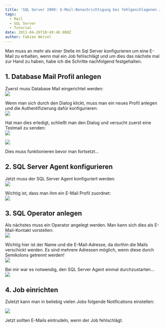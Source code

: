```yaml
---
title: 'SQL Server 2008: E-Mail-Benachrichtigung bei fehlgeschlagenen Jobs einrichten'
tags:
  - Mail
  - SQL Server
  - Tutorial
date: 2011-04-26T10:49:48.000Z
author: Fabian Wetzel
---
```


Man muss an mehr als einer Stelle im Sql Server konfigurieren um eine E-Mail zu erhalten, wenn mal ein Job fehlschlägt und um dies das nächste mal zur Hand zu haben, habe ich die Schritte nachfolgend festgehalten.

## 1. Database Mail Profil anlegen

Zuerst muss Database Mail eingerichtet werden:    
![](clip_image002.jpg)

Wenn man sich durch den Dialog klickt, muss man ein neues Profil anlegen und die Authentifizierung dafür konfigurieren:    
![](clip_image004.jpg)

Hat man dies erledigt, schließt man den Dialog und versucht zuerst eine Testmail zu senden:    
![](clip_image006.jpg)

![](clip_image008.jpg)

Dies muss funktionieren bevor man fortsetzt…

## 2. SQL Server Agent konfigurieren

Jetzt muss der SQL Server Agent konfiguriert werden:    
![](clip_image010.jpg)

Wichtig ist, dass man ihm ein E-Mail Profil zuordnet:    
![](clip_image012.jpg)

## 3. SQL Operator anlegen

Als nächstes muss ein Operator angelegt werden. Man kann sich dies als E-Mail-Kontakt vorstellen:    
![](clip_image014.jpg)

Wichtig hier ist der Name und die E-Mail-Adresse, da dorthin die Mails verschickt werden. Es sind mehrere Adressen möglich, wenn diese durch Semikolons getrennt werden!  
![](clip_image016.jpg)

Bei mir war es notwendig, den SQL Server Agent einmal durchzustarten…    
![](clip_image018.jpg)

## 4. Job einrichten

Zuletzt kann man in beliebig vielen Jobs folgende Notifications einstellen:

![](clip_image020.jpg)

Jetzt sollten E-Mails eintrudeln, wenn der Job fehlschlägt.


